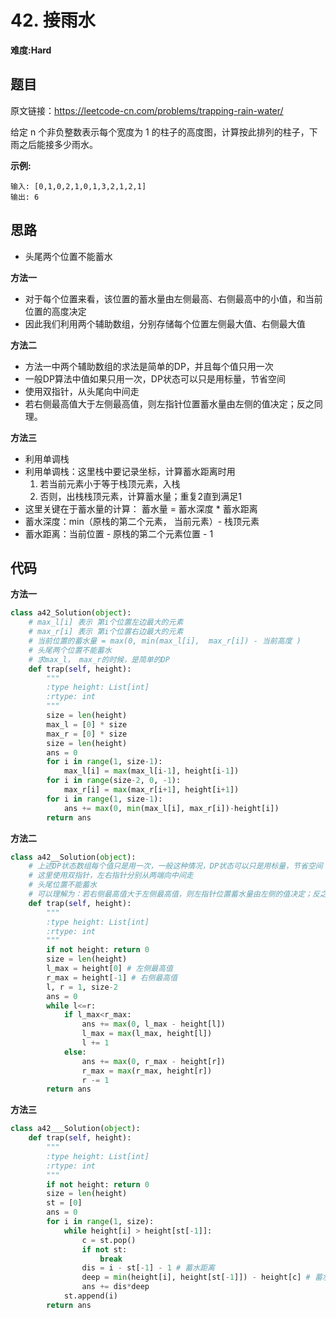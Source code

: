 # 42. 接雨水
**难度:Hard**
## 题目
原文链接：https://leetcode-cn.com/problems/trapping-rain-water/

给定 n 个非负整数表示每个宽度为 1 的柱子的高度图，计算按此排列的柱子，下雨之后能接多少雨水。

**示例:**
```
输入: [0,1,0,2,1,0,1,3,2,1,2,1]
输出: 6
```
## 思路
* 头尾两个位置不能蓄水

**方法一**
* 对于每个位置来看，该位置的蓄水量由左侧最高、右侧最高中的小值，和当前位置的高度决定
* 因此我们利用两个辅助数组，分别存储每个位置左侧最大值、右侧最大值

**方法二**
* 方法一中两个辅助数组的求法是简单的DP，并且每个值只用一次
* 一般DP算法中值如果只用一次，DP状态可以只是用标量，节省空间
* 使用双指针，从头尾向中间走
* 若右侧最高值大于左侧最高值，则左指针位置蓄水量由左侧的值决定；反之同理。

**方法三**
* 利用单调栈
* 利用单调栈：这里栈中要记录坐标，计算蓄水距离时用
  1. 若当前元素小于等于栈顶元素，入栈
  2. 否则，出栈栈顶元素，计算蓄水量；重复2直到满足1
* 这里关键在于蓄水量的计算： 蓄水量 = 蓄水深度 * 蓄水距离
* 蓄水深度：min（原栈的第二个元素， 当前元素）- 栈顶元素
* 蓄水距离：当前位置 - 原栈的第二个元素位置 - 1
## 代码
**方法一**
```python
class a42_Solution(object):
    # max_l[i] 表示 第i个位置左边最大的元素
    # max_r[i] 表示 第i个位置右边最大的元素
    # 当前位置的蓄水量 = max(0, min(max_l[i],  max_r[i]) - 当前高度 )
    # 头尾两个位置不能蓄水
    # 求max_l， max_r的时候，是简单的DP
    def trap(self, height):
        """
        :type height: List[int]
        :rtype: int
        """
        size = len(height)
        max_l = [0] * size
        max_r = [0] * size
        size = len(height)
        ans = 0
        for i in range(1, size-1):
            max_l[i] = max(max_l[i-1], height[i-1])
        for i in range(size-2, 0, -1):
            max_r[i] = max(max_r[i+1], height[i+1])
        for i in range(1, size-1):
            ans += max(0, min(max_l[i], max_r[i])-height[i])
        return ans
```
**方法二**
```python
class a42__Solution(object):
    # 上述DP状态数组每个值只是用一次，一般这种情况，DP状态可以只是用标量，节省空间
    # 这里使用双指针，左右指针分别从两端向中间走
    # 头尾位置不能蓄水
    # 可以理解为：若右侧最高值大于左侧最高值，则左指针位置蓄水量由左侧的值决定；反之同理。
    def trap(self, height):
        """
        :type height: List[int]
        :rtype: int
        """
        if not height: return 0
        size = len(height)
        l_max = height[0] # 左侧最高值
        r_max = height[-1] # 右侧最高值
        l, r = 1, size-2
        ans = 0
        while l<=r:
            if l_max<r_max:
                ans += max(0, l_max - height[l])
                l_max = max(l_max, height[l])
                l += 1
            else:
                ans += max(0, r_max - height[r])
                r_max = max(r_max, height[r])
                r -= 1
        return ans
```
**方法三**
```python
class a42___Solution(object):
    def trap(self, height):
        """
        :type height: List[int]
        :rtype: int
        """
        if not height: return 0
        size = len(height)
        st = [0]
        ans = 0
        for i in range(1, size):
            while height[i] > height[st[-1]]:
                c = st.pop()
                if not st:
                    break
                dis = i - st[-1] - 1 # 蓄水距离
                deep = min(height[i], height[st[-1]]) - height[c] # 蓄水深度
                ans += dis*deep
            st.append(i)
        return ans
```
